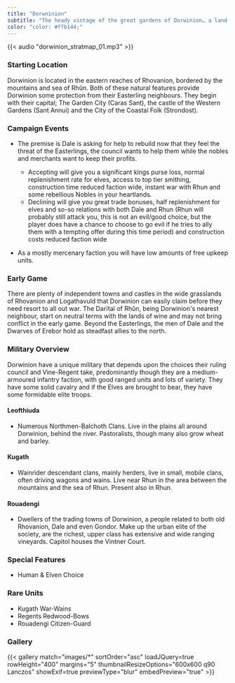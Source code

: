 ```yaml
---
title: "Dorwninion"
subtitle: "The heady vintage of the great gardens of Dorwinion… a land of vines in ’the burning South.’"
color: "color: #ffb144;"
---
```


{{< audio "dorwinion_stratmap_01.mp3" >}}

### Starting Location
Dorwinion is located in the eastern reaches of Rhovanion, bordered by the mountains and sea of Rhûn. Both of these natural features provide Dorwinion some protection from their Easterling neighbours. They begin with their capital; The Garden City (Caras Sant), the castle of the Western Gardens (Sant Annui) and the City of the Coastal Folk (Strondost).

### Campaign Events
- The premise is Dale is asking for help to rebuild now that they feel the threat of the Easterlings, the council wants to help them while the nobles and merchants want to keep their profits.
  - Accepting will give you a significant kings purse loss, normal replenishment rate for elves, access to top tier smithing, construction time reduced faction wide, instant war with Rhun and some rebellious Nobles in your heartlands. 
  - Declining will give you great trade bonuses, half replenishment for elves and so-so relations with both Dale and Rhun (Rhun will probably still attack you, this is not an evil/good choice, but the player does have a chance to choose to go evil if he tries to ally them with a tempting offer during this time period) and construction costs reduced faction wide

- As a mostly mercenary faction you will have low amounts of free upkeep units. 



### Early Game
There are plenty of independent towns and castles in the wide grasslands of Rhovanion and Logathavuld that Dorwinion can easily claim before they need resort to all out war. The Darïtaï of Rhûn, being Dorwinion's nearest neighbour, start on neutral terms with the lands of wine and may not bring conflict in the early game. Beyond the Easterlings, the men of Dale and the Dwarves of Erebor hold as steadfast allies to the north.

### Military Overview
Dorwinion have a unique military that depends upon the choices their ruling council and Vine-Regent take, predominantly though they are a medium-armoured infantry faction, with good ranged units and lots of variety. They have some solid cavalry and if the Elves are brought to bear, they have some formidable elite troops.

#### Leofthiuda
- Numerous Northmen-Balchoth Clans. Live in the plains all around Dorwinion, behind the river. Pastoralists, though many also grow wheat and barley.

#### Kugath
- Wainrider descendant clans, mainly herders, live in small, mobile clans, often driving wagons and wains. Live near Rhun in the area between the mountains and the sea of Rhun. Present also in Rhun.

#### Rouadengi
- Dwellers of the trading towns of Dorwinion, a people related to both old Rhovanion, Dale and even Gondor. Make up the urban elite of the society, are the richest, upper class has extensive and wide ranging vineyards. Capitol houses the Vintner Court.

### Special Features
- Human & Elven Choice

### Rare Units
- Kugath War-Wains
- Regents Redwood-Bows
- Rouadengi Citizen-Guard

### Gallery

{{< gallery match="images/*" sortOrder="asc" loadJQuery=true rowHeight="400" margins="5" thumbnailResizeOptions="600x600 q90 Lanczos" showExif=true previewType="blur" embedPreview="true" >}}
